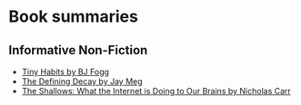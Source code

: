 # Book summaries

## Informative Non-Fiction
- [Tiny Habits by BJ Fogg](book_summaries/fogg_tiny_habits.md)
- [The Defining Decay by Jay Meg](book_summaries/meg_defining_decade.md)
- [The Shallows: What the Internet is Doing to Our Brains by Nicholas Carr](book_summaries/carr_shallows.md)